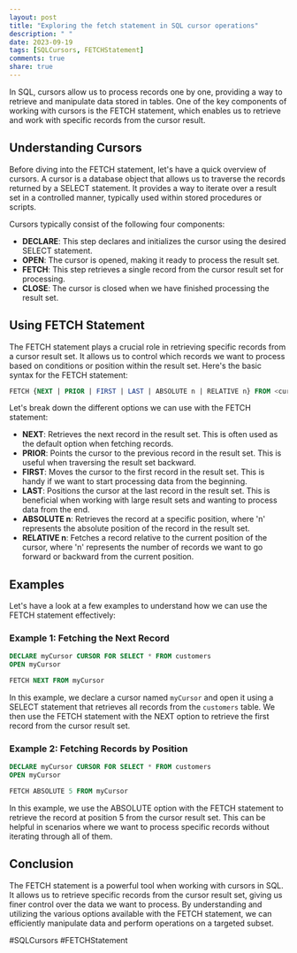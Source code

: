 ```yaml
---
layout: post
title: "Exploring the fetch statement in SQL cursor operations"
description: " "
date: 2023-09-19
tags: [SQLCursors, FETCHStatement]
comments: true
share: true
---
```


In SQL, cursors allow us to process records one by one, providing a way to retrieve and manipulate data stored in tables. One of the key components of working with cursors is the FETCH statement, which enables us to retrieve and work with specific records from the cursor result.

## Understanding Cursors

Before diving into the FETCH statement, let's have a quick overview of cursors. A cursor is a database object that allows us to traverse the records returned by a SELECT statement. It provides a way to iterate over a result set in a controlled manner, typically used within stored procedures or scripts.

Cursors typically consist of the following four components:

- **DECLARE**: This step declares and initializes the cursor using the desired SELECT statement.
- **OPEN**: The cursor is opened, making it ready to process the result set.
- **FETCH**: This step retrieves a single record from the cursor result set for processing.
- **CLOSE**: The cursor is closed when we have finished processing the result set.

## Using FETCH Statement

The FETCH statement plays a crucial role in retrieving specific records from a cursor result set. It allows us to control which records we want to process based on conditions or position within the result set. Here's the basic syntax for the FETCH statement:

```sql
FETCH {NEXT | PRIOR | FIRST | LAST | ABSOLUTE n | RELATIVE n} FROM <cursor_name>
```

Let's break down the different options we can use with the FETCH statement:

- **NEXT**: Retrieves the next record in the result set. This is often used as the default option when fetching records.
- **PRIOR**: Points the cursor to the previous record in the result set. This is useful when traversing the result set backward.
- **FIRST**: Moves the cursor to the first record in the result set. This is handy if we want to start processing data from the beginning.
- **LAST**: Positions the cursor at the last record in the result set. This is beneficial when working with large result sets and wanting to process data from the end.
- **ABSOLUTE n**: Retrieves the record at a specific position, where 'n' represents the absolute position of the record in the result set.
- **RELATIVE n**: Fetches a record relative to the current position of the cursor, where 'n' represents the number of records we want to go forward or backward from the current position.

## Examples

Let's have a look at a few examples to understand how we can use the FETCH statement effectively:

### Example 1: Fetching the Next Record

```sql
DECLARE myCursor CURSOR FOR SELECT * FROM customers
OPEN myCursor

FETCH NEXT FROM myCursor
```

In this example, we declare a cursor named `myCursor` and open it using a SELECT statement that retrieves all records from the `customers` table. We then use the FETCH statement with the NEXT option to retrieve the first record from the cursor result set.

### Example 2: Fetching Records by Position

```sql
DECLARE myCursor CURSOR FOR SELECT * FROM customers
OPEN myCursor

FETCH ABSOLUTE 5 FROM myCursor
```

In this example, we use the ABSOLUTE option with the FETCH statement to retrieve the record at position 5 from the cursor result set. This can be helpful in scenarios where we want to process specific records without iterating through all of them.

## Conclusion

The FETCH statement is a powerful tool when working with cursors in SQL. It allows us to retrieve specific records from the cursor result set, giving us finer control over the data we want to process. By understanding and utilizing the various options available with the FETCH statement, we can efficiently manipulate data and perform operations on a targeted subset. 

#SQLCursors #FETCHStatement